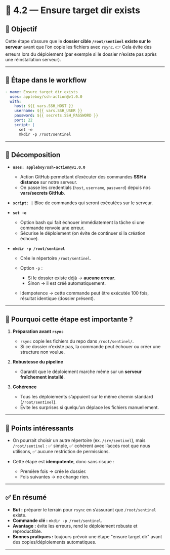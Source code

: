 # 📑 4.2 — Ensure target dir exists

## 🎯 Objectif

Cette étape s’assure que le **dossier cible `/root/sentinel` existe sur le serveur** avant que l’on copie les fichiers avec `rsync`.
👉 Cela évite des erreurs lors du déploiement (par exemple si le dossier n’existe pas après une réinstallation serveur).

---

## 🔹 Étape dans le workflow

```yaml
- name: Ensure target dir exists
  uses: appleboy/ssh-action@v1.0.0
  with:
    host: ${{ vars.SSH_HOST }}
    username: ${{ vars.SSH_USER }}
    password: ${{ secrets.SSH_PASSWORD }}
    port: 22
    script: |
      set -e
      mkdir -p /root/sentinel
```

---

## 🔹 Décomposition

* **`uses: appleboy/ssh-action@v1.0.0`**

    * Action GitHub permettant d’exécuter des commandes **SSH à distance** sur notre serveur.
    * On passe les credentials (`host`, `username`, `password`) depuis nos **vars/secrets GitHub**.

* **`script: |`**
  Bloc de commandes qui seront exécutées sur le serveur.

* **`set -e`**

    * Option bash qui fait échouer immédiatement la tâche si une commande renvoie une erreur.
    * Sécurise le déploiement (on évite de continuer si la création échoue).

* **`mkdir -p /root/sentinel`**

    * Crée le répertoire `/root/sentinel`.
    * Option `-p` :

        * Si le dossier existe déjà → **aucune erreur**.
        * Sinon → il est créé automatiquement.
    * Idempotence → cette commande peut être exécutée 100 fois, résultat identique (dossier présent).

---

## 🔹 Pourquoi cette étape est importante ?

1. **Préparation avant `rsync`**

    * `rsync` copie les fichiers du repo dans `/root/sentinel/`.
    * Si ce dossier n’existe pas, la commande peut échouer ou créer une structure non voulue.

2. **Robustesse du pipeline**

    * Garantit que le déploiement marche même sur un **serveur fraîchement installé**.

3. **Cohérence**

    * Tous les déploiements s’appuient sur le même chemin standard (`/root/sentinel`).
    * Évite les surprises si quelqu’un déplace les fichiers manuellement.

---

## 🔹 Points intéressants

* On pourrait choisir un autre répertoire (ex. `/srv/sentinel`), mais `/root/sentinel` :
  ✅ simple,
  ✅ cohérent avec l’accès root que nous utilisons,
  ✅ aucune restriction de permissions.

* Cette étape est **idempotente**, donc sans risque :

    * Première fois → crée le dossier.
    * Fois suivantes → ne change rien.

---

## ✅ En résumé

* **But :** préparer le terrain pour `rsync` en s’assurant que `/root/sentinel` existe.
* **Commande clé :** `mkdir -p /root/sentinel`.
* **Avantage :** évite les erreurs, rend le déploiement robuste et reproductible.
* **Bonnes pratiques :** toujours prévoir une étape "ensure target dir" avant des copies/déploiements automatiques.

---